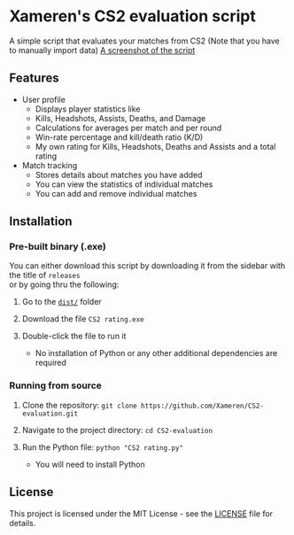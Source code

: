 # Xameren's CS2 evaluation script
A simple script that evaluates your matches from CS2 (Note that you have to manually import data)
[A screenshot of the script](https://github.com/Xameren/CS2-evaluation/blob/main/screenshot.png)
## Features
- User profile
  - Displays player statistics like
  - Kills, Headshots, Assists, Deaths, and Damage
  - Calculations for averages per match and per round
  - Win-rate percentage and kill/death ratio (K/D)
  - My own rating for Kills, Headshots, Deaths and Assists and a total rating
- Match tracking
  - Stores details about matches you have added
  - You can view the statistics of individual matches
  - You can add and remove individual matches


## Installation
### Pre-built binary (.exe)

You can either download this script by downloading it from the sidebar with the title of `releases`\
or by going thru the following:

1. Go to the [`dist/`](dist/) folder

2. Download the file `CS2 rating.exe`

3. Double-click the file to run it
   - No installation of Python or any other additional dependencies are required
    
### Running from source
1. Clone the repository:
   `git clone https://github.com/Xameren/CS2-evaluation.git`

2. Navigate to the project directory:
   `cd CS2-evaluation`

3. Run the Python file:
   `python "CS2 rating.py"`
   - You will need to install Python

## License
This project is licensed under the MIT License - see the [LICENSE](LICENSE) file for details.
